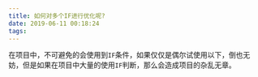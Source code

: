 ```yaml
---
title: 如何对多个IF进行优化呢?
date: 2019-06-11 00:18:24
tags:
---
```




在项目中，不可避免的会使用到`IF`条件，如果仅仅是偶尔试使用以下，倒也无妨，但是如果在项目中大量的使用`IF`判断，那么会造成项目的杂乱无章。

